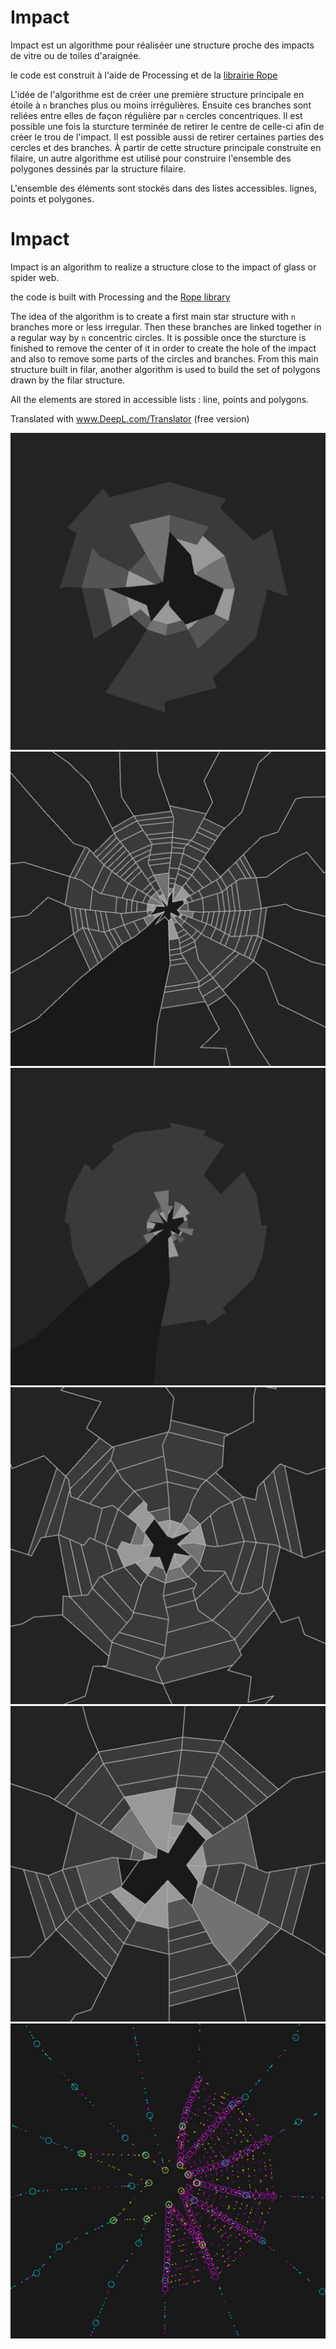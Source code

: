 # Impact

Impact est un algorithme pour réaliséer une structure proche des impacts de vitre ou de toiles d'araignée.

le code est construit à l'aide de Processing et de la [librairie Rope](https://github.com/StanLepunK/Rope/blob/master/build_rope/Rope.zip)

L'idée de l'algorithme est de créer une première structure principale en étoile à `n` branches plus ou moins irrégulières. Ensuite ces branches sont reliées entre elles de façon régulière par `n` cercles concentriques. Il est possible une fois la sturcture terminée de retirer le centre de celle-ci afin de créer le trou de l'impact. Il est possible aussi de retirer certaines parties des cercles et des branches.
À partir de cette structure principale construite en filaire, un autre algorithme est utilisé pour construire l'ensemble des polygones dessinés par la structure filaire.

L'ensemble des éléments sont stockés dans des listes accessibles. lignes, points et polygones.

# Impact

Impact is an algorithm to realize a structure close to the impact of glass or spider web.

the code is built with Processing and the [Rope library](https://github.com/StanLepunK/Rope/blob/master/build_rope/Rope.zip)

The idea of the algorithm is to create a first main star structure with `n` branches more or less irregular. Then these branches are linked together in a regular way by `n` concentric circles. It is possible once the sturcture is finished to remove the center of it in order to create the hole of the impact and also to remove some parts of the circles and branches.
From this main structure built in filar, another algorithm is used to build the set of polygons drawn by the filar structure.


All the elements are stored in accessible lists : line, points and polygons.

Translated with www.DeepL.com/Translator (free version)


![impact 1](https://github.com/StanLepunK/Impact/blob/main/images/impact_22_9_27_a.jpg)
![impact 2](https://github.com/StanLepunK/Impact/blob/main/images/impact_22_9_27_b.jpg)
![impact 3](https://github.com/StanLepunK/Impact/blob/main/images/impact_22_9_27_c.jpg)
![impact 4](https://github.com/StanLepunK/Impact/blob/main/images/impact_22_9_27_d.jpg)
![impact 5](https://github.com/StanLepunK/Impact/blob/main/images/impact_22_9_27_e.jpg)
![impact 6](https://github.com/StanLepunK/Impact/blob/main/images/impact_22_9_27_f.jpg)

